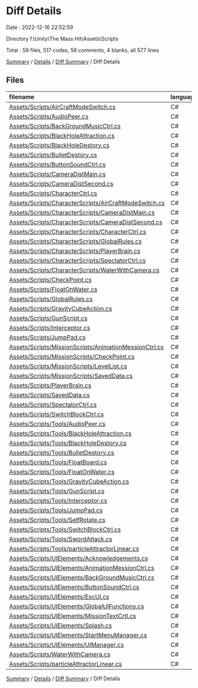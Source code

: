 # Diff Details

Date : 2022-12-16 22:52:59

Directory f:\\Unity\\The Mass Hit\\Assets\\Scripts

Total : 59 files,  517 codes, 56 comments, 4 blanks, all 577 lines

[Summary](results.md) / [Details](details.md) / [Diff Summary](diff.md) / Diff Details

## Files
| filename | language | code | comment | blank | total |
| :--- | :--- | ---: | ---: | ---: | ---: |
| [Assets/Scripts/AirCraftModeSwitch.cs](/Assets/Scripts/AirCraftModeSwitch.cs) | C# | -28 | -6 | -3 | -37 |
| [Assets/Scripts/AudioPeer.cs](/Assets/Scripts/AudioPeer.cs) | C# | -175 | -24 | -26 | -225 |
| [Assets/Scripts/BackGroundMusicCtrl.cs](/Assets/Scripts/BackGroundMusicCtrl.cs) | C# | -35 | -6 | -6 | -47 |
| [Assets/Scripts/BlackHoleAttraction.cs](/Assets/Scripts/BlackHoleAttraction.cs) | C# | -36 | -8 | -7 | -51 |
| [Assets/Scripts/BlackHoleDestory.cs](/Assets/Scripts/BlackHoleDestory.cs) | C# | -31 | -1 | -3 | -35 |
| [Assets/Scripts/BulletDestory.cs](/Assets/Scripts/BulletDestory.cs) | C# | -59 | -7 | -12 | -78 |
| [Assets/Scripts/ButtonSoundCtrl.cs](/Assets/Scripts/ButtonSoundCtrl.cs) | C# | -43 | -1 | -4 | -48 |
| [Assets/Scripts/CameraDistMain.cs](/Assets/Scripts/CameraDistMain.cs) | C# | -77 | -16 | -16 | -109 |
| [Assets/Scripts/CameraDistSecond.cs](/Assets/Scripts/CameraDistSecond.cs) | C# | -59 | -2 | -13 | -74 |
| [Assets/Scripts/CharacterCtrl.cs](/Assets/Scripts/CharacterCtrl.cs) | C# | -342 | -82 | -51 | -475 |
| [Assets/Scripts/CharacterScripts/AirCraftModeSwitch.cs](/Assets/Scripts/CharacterScripts/AirCraftModeSwitch.cs) | C# | 35 | 8 | 3 | 46 |
| [Assets/Scripts/CharacterScripts/CameraDistMain.cs](/Assets/Scripts/CharacterScripts/CameraDistMain.cs) | C# | 77 | 16 | 16 | 109 |
| [Assets/Scripts/CharacterScripts/CameraDistSecond.cs](/Assets/Scripts/CharacterScripts/CameraDistSecond.cs) | C# | 66 | 4 | 13 | 83 |
| [Assets/Scripts/CharacterScripts/CharacterCtrl.cs](/Assets/Scripts/CharacterScripts/CharacterCtrl.cs) | C# | 418 | 96 | 57 | 571 |
| [Assets/Scripts/CharacterScripts/GlobalRules.cs](/Assets/Scripts/CharacterScripts/GlobalRules.cs) | C# | 148 | 54 | 29 | 231 |
| [Assets/Scripts/CharacterScripts/PlayerBrain.cs](/Assets/Scripts/CharacterScripts/PlayerBrain.cs) | C# | 68 | 35 | 15 | 118 |
| [Assets/Scripts/CharacterScripts/SpectatorCtrl.cs](/Assets/Scripts/CharacterScripts/SpectatorCtrl.cs) | C# | 73 | 4 | 13 | 90 |
| [Assets/Scripts/CharacterScripts/WaterWithCamera.cs](/Assets/Scripts/CharacterScripts/WaterWithCamera.cs) | C# | 22 | 1 | 2 | 25 |
| [Assets/Scripts/CheckPoint.cs](/Assets/Scripts/CheckPoint.cs) | C# | -53 | -2 | -11 | -66 |
| [Assets/Scripts/FloatOnWater.cs](/Assets/Scripts/FloatOnWater.cs) | C# | -54 | -22 | -4 | -80 |
| [Assets/Scripts/GlobalRules.cs](/Assets/Scripts/GlobalRules.cs) | C# | -150 | -52 | -29 | -231 |
| [Assets/Scripts/GravityCubeAction.cs](/Assets/Scripts/GravityCubeAction.cs) | C# | -28 | -4 | -3 | -35 |
| [Assets/Scripts/GunScript.cs](/Assets/Scripts/GunScript.cs) | C# | -78 | -14 | -14 | -106 |
| [Assets/Scripts/Interceptor.cs](/Assets/Scripts/Interceptor.cs) | C# | -41 | -2 | -8 | -51 |
| [Assets/Scripts/JumpPad.cs](/Assets/Scripts/JumpPad.cs) | C# | -18 | -8 | -4 | -30 |
| [Assets/Scripts/MissionScripts/AnimationMessionCtrl.cs](/Assets/Scripts/MissionScripts/AnimationMessionCtrl.cs) | C# | 30 | 10 | 4 | 44 |
| [Assets/Scripts/MissionScripts/CheckPoint.cs](/Assets/Scripts/MissionScripts/CheckPoint.cs) | C# | 83 | 2 | 10 | 95 |
| [Assets/Scripts/MissionScripts/LevelList.cs](/Assets/Scripts/MissionScripts/LevelList.cs) | C# | 20 | 0 | 3 | 23 |
| [Assets/Scripts/MissionScripts/SavedData.cs](/Assets/Scripts/MissionScripts/SavedData.cs) | C# | 9 | 0 | 2 | 11 |
| [Assets/Scripts/PlayerBrain.cs](/Assets/Scripts/PlayerBrain.cs) | C# | -56 | -33 | -16 | -105 |
| [Assets/Scripts/SavedData.cs](/Assets/Scripts/SavedData.cs) | C# | -9 | 0 | -2 | -11 |
| [Assets/Scripts/SpectatorCtrl.cs](/Assets/Scripts/SpectatorCtrl.cs) | C# | -73 | -8 | -22 | -103 |
| [Assets/Scripts/SwitchBlockCtrl.cs](/Assets/Scripts/SwitchBlockCtrl.cs) | C# | -72 | -26 | -15 | -113 |
| [Assets/Scripts/Tools/AudioPeer.cs](/Assets/Scripts/Tools/AudioPeer.cs) | C# | 195 | 32 | 28 | 255 |
| [Assets/Scripts/Tools/BlackHoleAttraction.cs](/Assets/Scripts/Tools/BlackHoleAttraction.cs) | C# | 36 | 8 | 7 | 51 |
| [Assets/Scripts/Tools/BlackHoleDestory.cs](/Assets/Scripts/Tools/BlackHoleDestory.cs) | C# | 31 | 1 | 3 | 35 |
| [Assets/Scripts/Tools/BulletDestory.cs](/Assets/Scripts/Tools/BulletDestory.cs) | C# | 59 | 8 | 15 | 82 |
| [Assets/Scripts/Tools/FloatBoard.cs](/Assets/Scripts/Tools/FloatBoard.cs) | C# | 101 | 4 | 7 | 112 |
| [Assets/Scripts/Tools/FloatOnWater.cs](/Assets/Scripts/Tools/FloatOnWater.cs) | C# | 54 | 22 | 4 | 80 |
| [Assets/Scripts/Tools/GravityCubeAction.cs](/Assets/Scripts/Tools/GravityCubeAction.cs) | C# | 28 | 4 | 3 | 35 |
| [Assets/Scripts/Tools/GunScript.cs](/Assets/Scripts/Tools/GunScript.cs) | C# | 83 | 14 | 14 | 111 |
| [Assets/Scripts/Tools/Interceptor.cs](/Assets/Scripts/Tools/Interceptor.cs) | C# | 70 | 9 | 8 | 87 |
| [Assets/Scripts/Tools/JumpPad.cs](/Assets/Scripts/Tools/JumpPad.cs) | C# | 27 | 0 | 4 | 31 |
| [Assets/Scripts/Tools/SelfRotate.cs](/Assets/Scripts/Tools/SelfRotate.cs) | C# | 57 | 2 | 2 | 61 |
| [Assets/Scripts/Tools/SwitchBlockCtrl.cs](/Assets/Scripts/Tools/SwitchBlockCtrl.cs) | C# | 72 | 26 | 15 | 113 |
| [Assets/Scripts/Tools/SwordAttack.cs](/Assets/Scripts/Tools/SwordAttack.cs) | C# | 11 | 1 | 2 | 14 |
| [Assets/Scripts/Tools/particleAttractorLinear.cs](/Assets/Scripts/Tools/particleAttractorLinear.cs) | C# | 28 | 5 | 2 | 35 |
| [Assets/Scripts/UIElements/Acknowledgements.cs](/Assets/Scripts/UIElements/Acknowledgements.cs) | C# | 17 | 3 | 3 | 23 |
| [Assets/Scripts/UIElements/AnimationMessionCtrl.cs](/Assets/Scripts/UIElements/AnimationMessionCtrl.cs) | C# | -12 | 0 | -2 | -14 |
| [Assets/Scripts/UIElements/BackGroundMusicCtrl.cs](/Assets/Scripts/UIElements/BackGroundMusicCtrl.cs) | C# | 46 | 6 | 7 | 59 |
| [Assets/Scripts/UIElements/ButtonSoundCtrl.cs](/Assets/Scripts/UIElements/ButtonSoundCtrl.cs) | C# | 45 | 1 | 4 | 50 |
| [Assets/Scripts/UIElements/EscUI.cs](/Assets/Scripts/UIElements/EscUI.cs) | C# | 3 | 0 | -1 | 2 |
| [Assets/Scripts/UIElements/GlobalUIFunctions.cs](/Assets/Scripts/UIElements/GlobalUIFunctions.cs) | C# | 10 | 6 | -4 | 12 |
| [Assets/Scripts/UIElements/MissionTextCrtl.cs](/Assets/Scripts/UIElements/MissionTextCrtl.cs) | C# | 17 | 0 | -7 | 10 |
| [Assets/Scripts/UIElements/Splash.cs](/Assets/Scripts/UIElements/Splash.cs) | C# | 20 | 0 | 2 | 22 |
| [Assets/Scripts/UIElements/StartMenuManager.cs](/Assets/Scripts/UIElements/StartMenuManager.cs) | C# | 29 | 3 | 1 | 33 |
| [Assets/Scripts/UIElements/UIManager.cs](/Assets/Scripts/UIElements/UIManager.cs) | C# | 8 | 1 | -7 | 2 |
| [Assets/Scripts/WaterWithCamera.cs](/Assets/Scripts/WaterWithCamera.cs) | C# | -22 | -1 | -2 | -25 |
| [Assets/Scripts/particleAttractorLinear.cs](/Assets/Scripts/particleAttractorLinear.cs) | C# | -28 | -5 | -2 | -35 |

[Summary](results.md) / [Details](details.md) / [Diff Summary](diff.md) / Diff Details